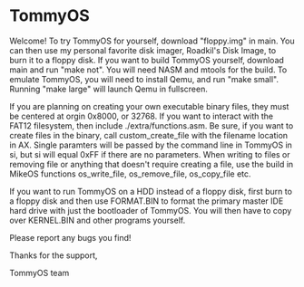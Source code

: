 # TommyOS

Welcome!
To try TommyOS for yourself, download "floppy.img" in main.
You can then use my personal favorite disk imager, Roadkil's Disk Image, to burn it to a floppy disk.
If you want to build TommyOS yourself, download main and run "make not". 
You will need NASM and mtools for the build. To emulate TommyOS, you will need to install Qemu, and run "make small".
Running "make large" will launch Qemu in fullscreen. 

If you are planning on creating your own executable binary files, they must be centered at orgin 0x8000, or 32768.
If you want to interact with the FAT12 filesystem, then include ./extra/functions.asm. Be sure, if you want to create files in the binary,
call custom_create_file with the filename location in AX. Single paramters will be passed by the command line in TommyOS in si, but si will equal 0xFF if there are no parameters.
When writing to files or removing file or anything that doesn't require creating a file, use the build in MikeOS functions os_write_file, os_remove_file, os_copy_file etc.

If you want to run TommyOS on a HDD instead of a floppy disk, first burn to a floppy disk and then use FORMAT.BIN to format the primary master IDE hard drive with just the bootloader of TommyOS.
You will then have to copy over KERNEL.BIN and other programs yourself.

Please report any bugs you find!


Thanks for the support,

TommyOS team